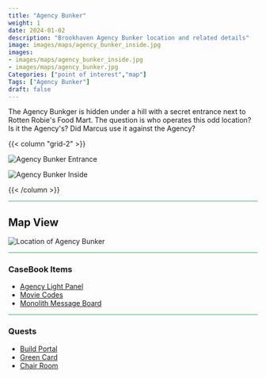 ```yaml
---
title: "Agency Bunker"
weight: 1
date: 2024-01-02
description: "Brookhaven Agency Bunker location and related details"
image: images/maps/agency_bunker_inside.jpg
images:
- images/maps/agency_bunker_inside.jpg
- images/maps/agency_bunker.jpg
Categories: ["point of interest","map"]
Tags: ["Agency Bunker"]
draft: false
--- 
```


The Agency Bunkger is hidden under a hill with a secret entrance next to Rotten Robie's Food Mart. The question is who operates this odd location? Is it the Agency's? Did Marcus use it against the Agency? 

{{< column "grid-2" >}}

![Agency Bunker Entrance](/images/maps/agency_bunker.jpg)

![Agency Bunker Inside](/images/maps/agency_bunker_inside.jpg)

{{< /column >}}

<hr style="background-color: #28b44c" size=8>

## Map View

![Location of Agency Bunker](/images/maps/agency-bunker.png)

<hr style="background-color: #28b44c" size=8>

### CaseBook Items

- [Agency Light Panel](/casebook/light_panel/)
- [Movie Codes](/casebook/movie_codes/)
- [Monolith Message Board](/casebook/monoliths/details/#agency-bunker-message-board-outside)

<hr style="background-color: #28b44c" size=8>

### Quests

- [Build Portal](/lore/quests/#build-portal)
- [Green Card](/lore/special_tools/#green-key-card)
- [Chair Room](/lore/quests/#chair-room)